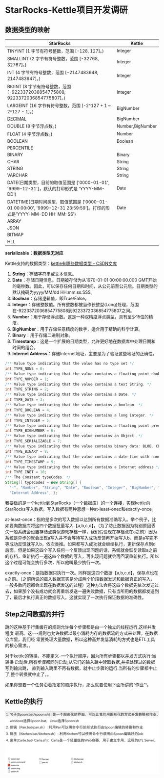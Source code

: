 # StarRocks-Kettle项目开发调研

## 数据类型的映射

| StarRocks                                                    | Kettle           |
| ------------------------------------------------------------ | ---------------- |
| TINYINT (1 字节有符号整数，范围 [-128, 127]。)               | Integer          |
| SMALLINT (2 字节有符号整数，范围 [-32768, 32767]。)          | Integer          |
| INT (4 字节有符号整数，范围 [-2147483648, 2147483647]。)     | Integer          |
| BIGINT (8 字节有符号整数，范围 [-9223372036854775808, 9223372036854775807]。) | Integer          |
| LARGEINT (16 字节有符号整数，范围 [-2^127 + 1 ~ 2^127 - 1]。) | BigNumber        |
| [DECIMAL](https://docs.starrocks.io/zh-cn/latest/sql-reference/sql-statements/data-types/DECIMAL) | BigNumber        |
| DOUBLE (8 字节浮点数。)                                      | Number,BigNumber |
| FLOAT (4 字节浮点数。)                                       | Number           |
| BOOLEAN                                                      | Boolean          |
| PERCENTILE                                                   |                  |
| BINARY                                                       | Binary           |
| CHAR                                                         | String           |
| STRING                                                       | String           |
| VARCHAR                                                      | String           |
| DATE(日期类型，目前的取值范围是 ['0000-01-01', '9999-12-31']，默认的打印形式是 'YYYY-MM-DD') | Date             |
| DATETIME(日期时间类型，取值范围是 ['0000-01-01 00:00:00', '9999-12-31 23:59:59']。打印的形式是'YYYY-MM-DD HH: MM: SS') | Date             |
| ARRAY                                                        |                  |
| JSON                                                         |                  |
| BITMAP                                                       |                  |
| HLL                                                          |                  |

**serializable：数据类型无对应**

Kettle支持的数据类型：[kettle有哪些数据类型 - CSDN文库](https://wenku.csdn.net/answer/24712007524842c59ba6ab3db8449d88)

1. **String**：存储字符串或文本信息。
2. **Date**：存储日期信息。日期被存储为从1970-01-01 00:00:00.000 GMT开始的毫秒数。因此，可以保存任何日期和时间，从公元前至公元后。日期类型的默认掩码为yyyy/MM/dd HH:mm:ss.SSS。
3. **Boolean**：存储逻辑值，即True/False。
4. **Integer**：存储整数值。所有整数都被当作长整型(Long)处理，范围在-9223372036854775808到9223372036854775807之间。
5. **Number**：用于存储浮点数。这是一种双精度浮点类型，具有至少15位的精度。
6. **BigNumber**：用于存储任意精度的数字，适合用于精确的科学计算。
7. **Binary**：用于存储二进制对象。
8. **Timestamp**：这是一个扩展的日期类型，允许更好地在数据库中处理日期和时间的组合。
9. **Internet Address**：存储Internet地址，主要是为了验证这些地址的正确性。

~~~java
/** Value type indicating that the value has no type set */
int TYPE_NONE = 0;
/** Value type indicating that the value contains a floating point double precision number. */
int TYPE_NUMBER = 1;
/** Value type indicating that the value contains a text String. */
int TYPE_STRING = 2;
/** Value type indicating that the value contains a Date. */
int TYPE_DATE = 3;
/** Value type indicating that the value contains a boolean. */
int TYPE_BOOLEAN = 4;
/** Value type indicating that the value contains a long integer. */
int TYPE_INTEGER = 5;
/** Value type indicating that the value contains a floating point precision number with arbitrary precision. */
int TYPE_BIGNUMBER = 6;
/** Value type indicating that the value contains an Object. */
int TYPE_SERIALIZABLE = 7;
/** Value type indicating that the value contains binary data: BLOB, CLOB, ... */
int TYPE_BINARY = 8;
/** Value type indicating that the value contains a date-time with nanosecond precision */
int TYPE_TIMESTAMP = 9;
/** Value type indicating that the value contains a Internet address */
int TYPE_INET = 10;
/** The Constant typeCodes. */
String[] typeCodes = new String[] {
  "-", "Number", "String", "Date", "Boolean", "Integer", "BigNumber", "Serializable", "Binary", "Timestamp",
  "Internet Address", };
~~~



我要做的是一个kettle到StarRocks（一个数据库）的一个连接，实现kettle向StarRocks写入数据。写入数据有两种思想一种at-least-onec和exactly-once。

at-least-once：指的是多次的写入数据以达到所有数据准确写入。举个例子，比如要向数据库将这四个数据批量写入【a,b,c,d】，（为了防止数据因为特别原因丢失一般系统会设置存储点类似游戏存档一样，我们假设现在存档点在a之前）因为系统是异步的就会出现a写入并不会等待写入成功反馈再开始写入b，而是a写完不等成功反馈就写入b，依次类推。如果都写入成功就会继续执行，更新保存点到d后面。但是如果这四个写入任何一个反馈出现问题的话，系统就会恢复读取a之前的存档，重新执行一遍这四个数据的写入，再出现问题就会再回滚重新执行。所以这个过程可能会执行多次，所以他叫最少执行一次。

exactly-once：是指数据只执行一次。同样是这四个数据【a,b,c,d】，保存点也在a之前。（之前所说的载入数据其实是分成两个阶段数据发送和数据真正的写入，一般多数问题都会出现在数据发送的过程）这种方法会将这四个数据先依次发送过去，如果那个没有成功就会再重新发送一遍失败数据，只有当所用的数据都发送到了，最后才执行真正的数据写入。这就实现了一次执行保证数据的准确性。

## Step之间数据的并行

跳的这种基于行集缓在的规则允许每个步骤都是由一个独立的线程运行,这样并发程度
最高。这一-规则也允许数据以最小消耗内存的数据流的方式来处理。在数据仓库里，我们经
常要处理大量数据，所以这种高并发低消耗的方式也是ETL工具的核心需求。。

对于kettle的转换，不能定义-一个执行顺序，因为所有步骤都以并发方式执行:当转换
启动后,所有步骤都同时启动,从它们的输入跳中读取数据,并把处理过的数据写到输出跳，
直到输入跳里不再有数据，就中止步骤的运行.当所有的步骤都中止了,整个转换就中止了。。

如果你想要一个任务沿着指定的顺序执行，那么就要使用下面所讲的“作业”!。

## Kettle的执行

![](image/spoon.jpg)